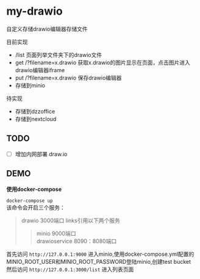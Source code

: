 # my-drawio

自定义存储drawio编辑器存储文件

目前实现
- /list 页面列举文件夹下的drawio文件
- get /?filename=x.drawio 获取x.drawio的图片显示在页面，点击图片进入drawio编辑器iframe
- put /?filename=x.drawio 保存drawio编辑器
- 存储到minio

待实现
- 存储到dzzoffice
- 存储到nextcloud

## TODO

- [ ] 增加内网部署 draw.io

## DEMO  

**使用docker-compose**

`
docker-compose up
`  
该命令会开启三个服务：
> drawio 3000端口 links引用以下两个服务  
>> minio 9000端口  
>> drawioservice 8090：8080端口  

首先访问 `http://127.0.0.1:9000` 进入minio,使用docker-compose.yml配置的MINIO_ROOT_USER和MINIO_ROOT_PASSWORD登陆minio,创建test bucket  
然后访问 `http://127.0.0.1:3000/list` 进入列表页面
